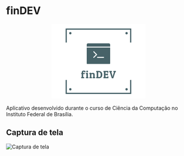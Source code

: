 # finDEV

<p align="center">
  <img alt="Logo" src="./lib/assets/Logo.png" />
</p>

Aplicativo desenvolvido durante o curso de Ciência da Computação no Instituto Federal de Brasília.


## Captura de tela

![Captura de tela](http://g.recordit.co/W4eLvG7rvf.gif)